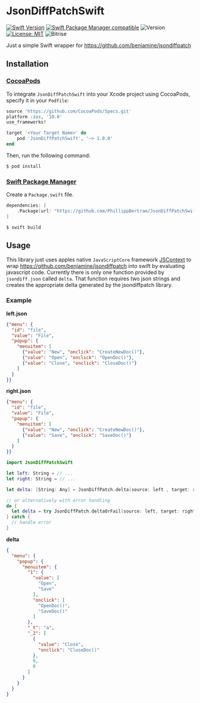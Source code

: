 # JsonDiffPatchSwift

[![Swift Version](https://img.shields.io/badge/Swift-3.0-F16D39.svg?style=flat)](https://developer.apple.com/swift)
[![Swift Package Manager compatible](https://img.shields.io/badge/Swift%20Package%20Manager-compatible-brightgreen.svg)](https://github.com/apple/swift-package-manager)
![Version](https://img.shields.io/cocoapods/v/JsonDiffPatchSwift.svg)
[![License: MIT](https://img.shields.io/badge/License-MIT-yellow.svg)](https://opensource.org/licenses/MIT)
![Bitrise](https://www.bitrise.io/app/7e209d2f247f7778.svg?token=Sv5GqvUik3HSYR8WHPcFcA)

Just a simple Swift wrapper for https://github.com/benjamine/jsondiffpatch


## Installation

### [CocoaPods](https://guides.cocoapods.org/using/using-cocoapods.html)

To integrate `JsonDiffPatchSwift` into your Xcode project using CocoaPods, specify it in your `Podfile`:

```ruby
source 'https://github.com/CocoaPods/Specs.git'
platform :ios, '10.0'
use_frameworks!

target '<Your Target Name>' do
    pod 'JsonDiffPatchSwift', '~> 1.0.0'
end
```

Then, run the following command:

```bash
$ pod install
```

### [Swift Package Manager](https://github.com/apple/swift-package-manager)

Create a `Package.swift` file.

```swift
dependencies: [
    .Package(url: "https://github.com/PhillippBertram/JsonDiffPatchSwift.git", majorVersion: 1)
]
```

```
$ swift build
```

## Usage

This library just uses apples native `JavaScriptCore` framework [JSContext](https://developer.apple.com/reference/javascriptcore/jscontext) to wrap https://github.com/benjamine/jsondiffpatch into swift by evaluating javascript code. 
Currently there is only one function provided by `jsondiff.json` called `delta`. That function requires two json strings and creates the appropriate delta generated by the jsondiffpatch library.

### Example

**left.json**
```json
{"menu": {
  "id": "file",
  "value": "File",
  "popup": {
    "menuitem": [
      {"value": "New", "onclick": "CreateNewDoc()"},
      {"value": "Open", "onclick": "OpenDoc()"},
      {"value": "Close", "onclick": "CloseDoc()"}
    ]
  }
}}
```


**right.json**
```json
{"menu": {
  "id": "file",
  "value": "File",
  "popup": {
    "menuitem": [
      {"value": "New", "onclick": "CreateNewDoc()"},
      {"value": "Save", "onclick": "SaveDoc()"}
    ]
  }
}}
```

```swift
import JsonDiffPatchSwift

let left: String = // ...
let right: String = // ...

let delta: [String: Any] = JsonDiffPatch.delta(source: left , target: right)

// or alternatively with error handling
do {
  let delta = try JsonDiffPatch.deltaOrFail(source: left, target: right)
} catch {
  // handle error
}

```

**delta**
```json
{
  "menu": {
    "popup": {
      "menuitem": {
        "1": {
          "value": [
            "Open",
            "Save"
          ],
          "onclick": [
            "OpenDoc()",
            "SaveDoc()"
          ]
        },
        "_t": "a",
        "_2": [
          {
            "value": "Close",
            "onclick": "CloseDoc()"
          },
          0,
          0
        ]
      }
    }
  }
}
```
